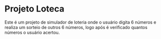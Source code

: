 # Projeto Loteca
Este é um projeto de simulador de loteria onde o usuário digita 6 números e realiza um sorteio de outros 6 números, logo após é verificado quantos números o usuário acertou.
